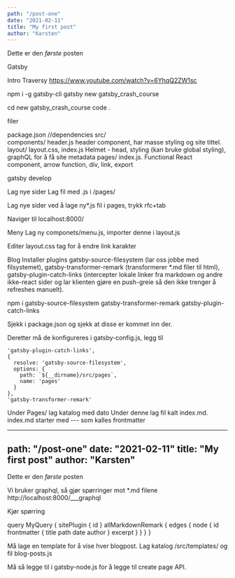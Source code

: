 ```yaml
---
path: "/post-one"
date: "2021-02-11"
title: "My first post"
author: "Karsten"
---
```


Dette er den *første* posten

Gatsby


Intro Traversy https://www.youtube.com/watch?v=6YhqQ2ZW1sc


npm i -g gatsby-cli
gatsby new gatsby_crash_course

cd new gatsby_crash_course
code .


filer

package.json		//dependencies
src/	
components/			header.js header component, har masse styling og site tittel.
layout/				layout.css, index.js Helmet - head, styling (kan bruke global styling), graphQL for å få site metadata
pages/				index.js. Functional React component, arrow function, div, link, export

gatsby develop


Lag nye sider
Lag fil med <sidenavn>.js i /pages/


<p>Lag nye sider ved å lage ny*.js fil i pages, trykk rfc+tab</p>


Naviger til localhost:8000/<sidenavn>

Meny
Lag ny componets/menu.js, importer denne i layout.js

Editer layout.css <a> tag for å endre link karakter 



Blog
Installer plugins gatsby-source-filesystem (lar oss jobbe med filsystemet), gatsby-transformer-remark (transformerer *.md filer til html), gatsby-plugin-catch-links (intercepter lokale linker fra markdown og andre ikke-react sider og lar klienten gjøre en push-greie så den ikke trenger å refreshes manuelt).

npm i gatsby-source-filesystem gatsby-transformer-remark gatsby-plugin-catch-links

Sjekk i package.json og sjekk at disse er kommet inn der. 

Deretter må de konfigureres i gatsby-config.js, legg til 

    'gatsby-plugin-catch-links',
    {
      resolve: 'gatsby-source-filesystem',
      options: {
        path: `${__dirname}/src/pages`,
        name: 'pages'
      }
    },
    'gatsby-transformer-remark'




Under Pages/ lag katalog med dato 
Under denne lag fil kalt index.md. index.md starter med --- som kalles frontmatter 


---
path: "/post-one"
date: "2021-02-11"
title: "My first post"
author: "Karsten"
---

Dette er den *første* posten





Vi bruker graphql, så gjør spørringer mot *.md filene
http://localhost:8000/___graphql

Kjør spørring

query MyQuery {
  sitePlugin {
    id
  }
  allMarkdownRemark {
    edges {
      node {
        id
        frontmatter {
          title
          path
          date
          author
        }
        excerpt
      }
    }
  }
}


Må lage en template for å vise hver blogpost. Lag katalog /src/templates/ og fil blog-posts.js


Må så legge til i gatsby-node.js for å legge til create page API. 




